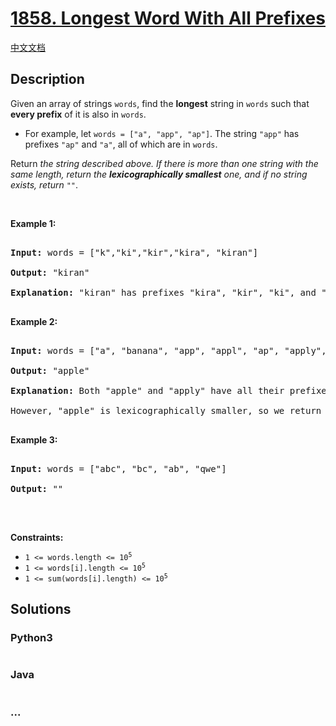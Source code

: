 # [1858. Longest Word With All Prefixes](https://leetcode.com/problems/longest-word-with-all-prefixes)

[中文文档](/solution/1800-1899/1858.Longest%20Word%20With%20All%20Prefixes/README.md)

## Description

<p>Given an array of strings <code>words</code>, find the <strong>longest</strong> string in <code>words</code> such that <strong>every prefix</strong> of it is also in <code>words</code>.</p>

<ul>
    <li>For example, let <code>words = [&quot;a&quot;, &quot;app&quot;, &quot;ap&quot;]</code>. The string <code>&quot;app&quot;</code> has prefixes <code>&quot;ap&quot;</code> and <code>&quot;a&quot;</code>, all of which are in <code>words</code>.</li>

</ul>

<p>Return <em>the string described above. If there is more than one string with the same length, return the <strong>lexicographically smallest</strong> one, and if no string exists, return </em><code>&quot;&quot;</code>.</p>

<p>&nbsp;</p>

<p><strong>Example 1:</strong></p>

<pre>

<strong>Input:</strong> words = [&quot;k&quot;,&quot;ki&quot;,&quot;kir&quot;,&quot;kira&quot;, &quot;kiran&quot;]

<strong>Output:</strong> &quot;kiran&quot;

<strong>Explanation:</strong> &quot;kiran&quot; has prefixes &quot;kira&quot;, &quot;kir&quot;, &quot;ki&quot;, and &quot;k&quot;, and all of them appear in words.

</pre>

<p><strong>Example 2:</strong></p>

<pre>

<strong>Input:</strong> words = [&quot;a&quot;, &quot;banana&quot;, &quot;app&quot;, &quot;appl&quot;, &quot;ap&quot;, &quot;apply&quot;, &quot;apple&quot;]

<strong>Output:</strong> &quot;apple&quot;

<strong>Explanation:</strong> Both &quot;apple&quot; and &quot;apply&quot; have all their prefixes in words.

However, &quot;apple&quot; is lexicographically smaller, so we return that.

</pre>

<p><strong>Example 3:</strong></p>

<pre>

<strong>Input:</strong> words = [&quot;abc&quot;, &quot;bc&quot;, &quot;ab&quot;, &quot;qwe&quot;]

<strong>Output:</strong> &quot;&quot;

</pre>

<p>&nbsp;</p>

<p><strong>Constraints:</strong></p>

<ul>
    <li><code>1 &lt;= words.length &lt;= 10<sup>5</sup></code></li>
    <li><code>1 &lt;= words[i].length &lt;= 10<sup>5</sup></code></li>
    <li><code>1 &lt;= sum(words[i].length) &lt;= 10<sup>5</sup></code></li>

</ul>

## Solutions

<!-- tabs:start -->

### **Python3**

```python

```

### **Java**

```java

```

### **...**

```

```

<!-- tabs:end -->
